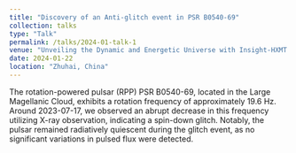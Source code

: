 ```yaml
---
title: "Discovery of an Anti-glitch event in PSR B0540-69"
collection: talks
type: "Talk"
permalink: /talks/2024-01-talk-1
venue: "Unveiling the Dynamic and Energetic Universe with Insight-HXMT for Six Years and Beyond"
date: 2024-01-22
location: "Zhuhai, China"
---
```


The rotation-powered pulsar (RPP) PSR B0540-69, located in the Large Magellanic Cloud, exhibits a rotation frequency of approximately 19.6 Hz. Around 2023-07-17, we observed an abrupt decrease in this frequency utilizing X-ray observation, indicating a spin-down glitch. Notably, the pulsar remained radiatively quiescent during the glitch event, as no significant variations in pulsed flux were detected.
